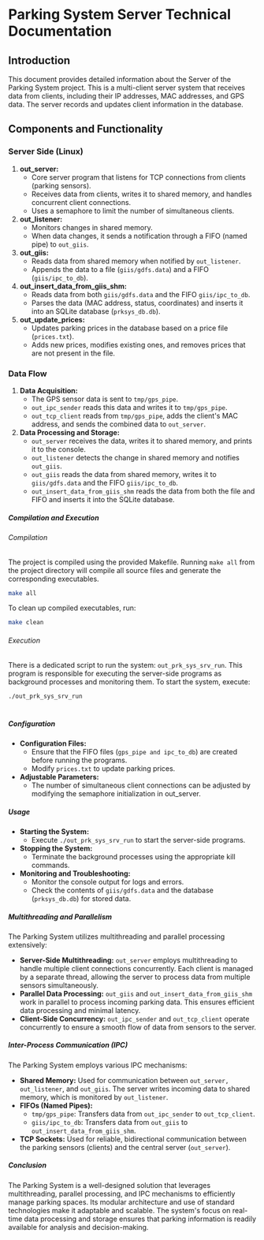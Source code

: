 # Parking System Server Technical Documentation


## Introduction
This document provides detailed information about the Server of the Parking System project. This is a multi-client server system that receives data from clients, including their IP addresses, MAC addresses, and GPS data. The server records and updates client information in the database.


## Components and Functionality
### Server Side (Linux)
1.  **out_server:**
    - Core server program that listens for TCP connections from clients (parking sensors).
    - Receives data from clients, writes it to shared memory, and handles concurrent client connections.
    - Uses a semaphore to limit the number of simultaneous clients.
2.  **out_listener:**
    - Monitors changes in shared memory.
    - When data changes, it sends a notification through a FIFO (named pipe) to `out_giis`.
3.  **out_giis:**
    - Reads data from shared memory when notified by `out_listener`.
    - Appends the data to a file (`giis/gdfs.data`) and a FIFO (`giis/ipc_to_db`).
4.  **out_insert_data_from_giis_shm:**
    - Reads data from both `giis/gdfs.data` and the FIFO `giis/ipc_to_db`.
    - Parses the data (MAC address, status, coordinates) and inserts it into an SQLite database (`prksys_db.db`).
5.  **out_update_prices:**
    - Updates parking prices in the database based on a price file (`prices.txt`).
    - Adds new prices, modifies existing ones, and removes prices that are not present in the file.


### Data Flow
1.  **Data Acquisition:**
    - The GPS sensor data is sent to `tmp/gps_pipe`.
    - `out_ipc_sender` reads this data and writes it to `tmp/gps_pipe`.
    - `out_tcp_client` reads from `tmp/gps_pipe`, adds the client's MAC address, and sends the combined data to `out_server`.
2.  **Data Processing and Storage:**
    - `out_server` receives the data, writes it to shared memory, and prints it to the console.
    - `out_listener` detects the change in shared memory and notifies `out_giis`.
    - `out_giis` reads the data from shared memory, writes it to `giis/gdfs.data` and the FIFO `giis/ipc_to_db`.
    - `out_insert_data_from_giis_shm` reads the data from both the file and FIFO and inserts it into the SQLite database.

##### Compilation and Execution
###### Compilation
The project is compiled using the provided Makefile. Running `make all` from the project directory will compile all source files and generate the corresponding executables.
```sh
make all
```
To clean up compiled executables, run:
```sh
make clean
```
###### Execution
There is a dedicated script to run the system: `out_prk_sys_srv_run`. This program is responsible for executing the server-side programs as background processes and monitoring them. To start the system, execute:
```sh
./out_prk_sys_srv_run
```
#
##### Configuration
*  **Configuration Files:**
   * Ensure that the FIFO files (`gps_pipe and ipc_to_db`) are created before running the programs.
   * Modify `prices.txt` to update parking prices.
*  **Adjustable Parameters:**
   * The number of simultaneous client connections can be adjusted by modifying the semaphore initialization in out_server.

##### Usage
*  **Starting the System:**
   * Execute `./out_prk_sys_srv_run` to start the server-side programs.
*  **Stopping the System:**
   * Terminate the background processes using the appropriate kill commands.
*  **Monitoring and Troubleshooting:**
   * Monitor the console output for logs and errors.
   * Check the contents of `giis/gdfs.data` and the database (`prksys_db.db`) for stored data.

##### Multithreading and Parallelism
The Parking System utilizes multithreading and parallel processing extensively:
*  **Server-Side Multithreading:** `out_server` employs multithreading to handle multiple client connections concurrently. Each client is managed by a separate thread, allowing the server to process data from multiple sensors simultaneously.
*  **Parallel Data Processing:** `out_giis` and `out_insert_data_from_giis_shm` work in parallel to process incoming parking data. This ensures efficient data processing and minimal latency.
* **Client-Side Concurrency:** `out_ipc_sender` and `out_tcp_client` operate concurrently to ensure a smooth flow of data from sensors to the server.

##### Inter-Process Communication (IPC)
The Parking System employs various IPC mechanisms:
*  **Shared Memory:** Used for communication between `out_server, out_listener`, and `out_giis`. The server writes incoming data to shared memory, which is monitored by `out_listener`.
*  **FIFOs (Named Pipes):**
   * `tmp/gps_pipe`: Transfers data from `out_ipc_sender` to `out_tcp_client`.
   * `giis/ipc_to_db`: Transfers data from `out_giis` to `out_insert_data_from_giis_shm`.
*  **TCP Sockets:** Used for reliable, bidirectional communication between the parking sensors (clients) and the central server (`out_server`).

##### Conclusion
The Parking System is a well-designed solution that leverages multithreading, parallel processing, and IPC mechanisms to efficiently manage parking spaces. Its modular architecture and use of standard technologies make it adaptable and scalable. The system's focus on real-time data processing and storage ensures that parking information is readily available for analysis and decision-making.



